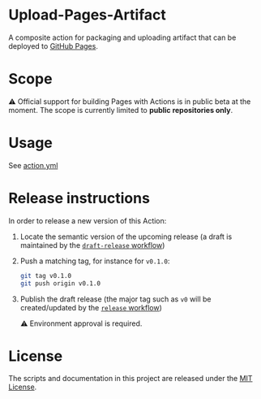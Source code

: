 # Upload-Pages-Artifact

A composite action for packaging and uploading artifact that can be deployed to [GitHub Pages][pages].

# Scope

⚠️ Official support for building Pages with Actions is in public beta at the moment. The scope is currently limited to **public repositories only**.

# Usage

See [action.yml](action.yml)

<!-- TODO: document custom workflow -->

# Release instructions

In order to release a new version of this Action:

1. Locate the semantic version of the upcoming release (a draft is maintained by the [`draft-release` workflow][draft-release])

2. Push a matching tag, for instance for `v0.1.0`:

   ```bash
   git tag v0.1.0
   git push origin v0.1.0
   ```

3. Publish the draft release (the major tag such as `v0` will be created/updated by the [`release` workflow][release])

   ⚠️ Environment approval is required.

# License

The scripts and documentation in this project are released under the [MIT License](LICENSE).

<!-- references -->
[pages]: https://pages.github.com
[draft-release]: .github/workflows/draft-release.yml
[release]: .github/workflows/release.yml
